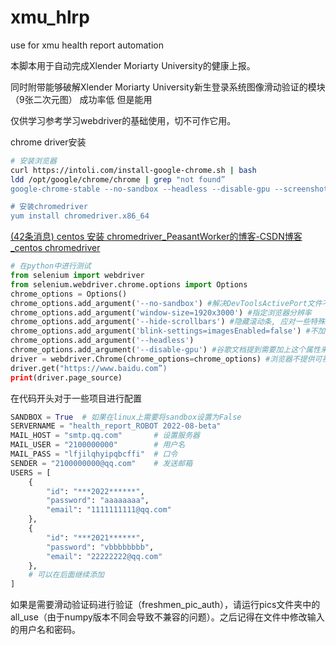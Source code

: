# xmu_hlrp
use for xmu health report automation



本脚本用于自动完成Xlender Moriarty University的健康上报。

同时附带能够破解Xlender Moriarty University新生登录系统图像滑动验证的模块（9张二次元图） 成功率低 但是能用

仅供学习参考学习webdriver的基础使用，切不可作它用。

chrome driver安装

```bash
# 安装浏览器
curl https://intoli.com/install-google-chrome.sh | bash
ldd /opt/google/chrome/chrome | grep "not found”
google-chrome-stable --no-sandbox --headless --disable-gpu --screenshot https://www.baidu.com

# 安装chromedriver
yum install chromedriver.x86_64
```

[(42条消息) centos 安装 chromedriver_PeasantWorker的博客-CSDN博客_centos chromedriver](https://blog.csdn.net/qq_44193969/article/details/123901407)

```python
# 在python中进行测试
from selenium import webdriver
from selenium.webdriver.chrome.options import Options
chrome_options = Options()
chrome_options.add_argument('--no-sandbox') #解决DevToolsActivePort文件不存在的报错
chrome_options.add_argument('window-size=1920x3000') #指定浏览器分辨率
chrome_options.add_argument('--hide-scrollbars') #隐藏滚动条, 应对一些特殊页面
chrome_options.add_argument('blink-settings=imagesEnabled=false') #不加载图片, 提升速度
chrome_options.add_argument('--headless')
chrome_options.add_argument('--disable-gpu') #谷歌文档提到需要加上这个属性来规避bug
driver = webdriver.Chrome(chrome_options=chrome_options) #浏览器不提供可视化页面. linux下如果系统不支持可视化不加这条会启动失败
driver.get("https://www.baidu.com”)
print(driver.page_source)
```

在代码开头对于一些项目进行配置

```python
SANDBOX = True	# 如果在linux上需要将sandbox设置为False
SERVERNAME = "health_report_ROBOT 2022-08-beta"
MAIL_HOST = "smtp.qq.com"       # 设置服务器
MAIL_USER = "2100000000"        # 用户名
MAIL_PASS = "lfjilqhyipqbcffi"  # 口令
SENDER = "2100000000@qq.com"    # 发送邮箱
USERS = [
    {
        "id": "***2022******",
        "password": "aaaaaaaa",
        "email": "1111111111@qq.com"
    },
    {
        "id": "***2021******",
        "password": "vbbbbbbbb",
        "email": "22222222@qq.com"
    },
    # 可以在后面继续添加
]
```

如果是需要滑动验证码进行验证（freshmen_pic_auth），请运行pics文件夹中的all_use（由于numpy版本不同会导致不兼容的问题）。之后记得在文件中修改输入的用户名和密码。



